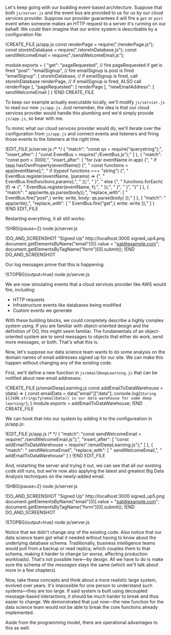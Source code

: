 Let's keep going with our budding event-based architecture.  Suppose that both `js/server.js` and the event bus are provided to
us for us by our cloud services provider.  Suppose our provider guarantees it will fire a `get` or `post` event when someone
makes an HTTP request to a server it's running on our behalf.  We could then imagine that our entire system is describable by a configuration file:

!CREATE_FILE js/app.js
const renderPage       = require("./renderPage.js");
const storeInDatabase  = require("./storeInDatabase.js");
const sendWelcomeEmail = require("./sendWelcomeEmail.js");

module.exports = {
  "get": "pageRequested", // fire pageRequested if get is fired
  "post": "emailSignup",  // fire emailSignup is post is fired
  "emailSignup": [
    storeInDatabase, // if emailSignup is fired, call storeInDatabase
    renderPage,      // if emailSignup is fired, ALSO call renderPage
  ],
  "pageRequested": [
    renderPage
  ],
  "newEmailAddress": [
    sendWelcomeEmail
  ]
}
!END CREATE_FILE

To keep our example actually executable locally, we'll modify `js/servier.js` to read our new `js/app.js`.  Just remember, the
idea is that our cloud services provider would handle this plumbing and we'd simply provide `js/app.js`, so bear with me.

To mimic what our cloud services provider would do, we'll iterate over the configuration from `js/app.js` and connect events and
listeners and firing those events to the listeners at the right time.

!EDIT_FILE js/server.js /* */
{
  "match": "const qs   = require(\"querystring\");",
  "insert_after": [
    "const EventBus = require(\"./EventBus.js\");"
  ]
},
{
  "match": "const port     = 3000;",
  "insert_after": [
    "for (var eventName in app) {",
    "  if (app.hasOwnProperty(eventName)) {",
    "    const functions = app[eventName];",
    "    if (typeof functions === \"string\") {",
    "      EventBus.register(eventName, (params) => {",
    "        EventBus.fire(functions,params);",
    "      });",
    "    }",
    "    else {",
    "      functions.forEach( (f) => {",
    "        EventBus.register(eventName, f);",
    "      });",
    "    }",
    "  }",
    "}"
  ]
},
{
  "match": "      app(write,qs.parse(body));",
  "replace_with": [
    "      EventBus.fire(\"post\",{ write: write, body: qs.parse(body) });"
  ]
},
{
  "match": "    app(write);",
  "replace_with": [
    "    EventBus.fire(\"get\",{ write: write });"
  ]
}
!END EDIT_FILE

Restarting everything, it all still works:

!SHBG{pause=2} node js/server.js

!DO_AND_SCREENSHOT "Signed Up" http://localhost:3000 signed_up4.png
document.getElementsByName("email")[0].value = "pat@example.com";
document.getElementsByTagName("form")[0].submit();
!END DO_AND_SCREENSHOT

Our log messages prove that this is happening:

!STOPBG{output=true} node js/server.js

We are now simulating events that a cloud services provider like AWS would fire, including:

* HTTP requests
* Infrastructure events like databases being modified
* Custom events we generate

With these building blocks, we could completely describe a highly complex system using.  If you are familiar with object-oriented
design and the definition of OO, this might seem familiar. The fundamentals of an object-oriented system are to send messages to
objects that either do work, send more messages, or both.  That's what this is.

Now, let's suppose our data science team wants to do some analysis on the domain names of email addresses
signed up for our site.  We can make this happen without changing any of the existing code.

First, we'll define a new function in `js/emailDeepLearning.js` that can be notified about new email addresses:

!CREATE_FILE js/emailDeepLearning.js
const addEmailToDataWarehouse = (data) => {
  const emailData = data["email"]["data"];
  console.log(`Storing ${JSON.stringify(emailData)} in our data warehouse for some deep learning!`);
}
module.exports = addEmailToDataWarehouse;
!END CREATE_FILE

We can hook that into our system by adding it to the configureation in js/app.js:

!EDIT_FILE js/app.js /* */
{
  "match": "const sendWelcomeEmail = require(\"./sendWelcomeEmail.js\");",
  "insert_after": [
    "const addEmailToDataWarehouse = require(\"./emailDeepLearning.js\");"
  ]
},
{
  "match": "    sendWelcomeEmail",
  "replace_with": [
    "    sendWelcomeEmail,",
    "    addEmailToDataWarehouse"
  ]
}
!END EDIT_FILE

And, restarting the server and trying it out, we can see that all our existing code still runs, but we're now also applying the latest and greatest Big Data Analysis techniques on the newly-added email.

!SHBG{pause=2} node js/server.js

!DO_AND_SCREENSHOT "Signed Up" http://localhost:3000 signed_up5.png
document.getElementsByName("email")[0].value = "pat@example.com";
document.getElementsByTagName("form")[0].submit();
!END DO_AND_SCREENSHOT

!STOPBG{output=true} node js/server.js

Notice that we didn't change *any* of the existing code.  Also notice that our data science team got what it needed without
having to know about the underlying database schema.  Traditionally, business intelligence teams would pull from a backup or read
replica, which couples them to that schema, making it harder to change (or worse, affecting production workloads).  That's not
possible here—by design.  All we have to do is make sure the schema of the *messages* stays the same (which we'll talk about more in a few chapters).

Now, take these concepts and think about a more realistic large system, evolved over years.  It's impossible for one person to
understand such systems—they are too large.  If said system is built using decoupled message-based interactions, it should be
much harder to break and thus easier to change.  We demonstrated that just now—the new function for the data science team would
not be able to break the core functions already implemented.

Aside from the programming model, there are operational advantages to this as well.
